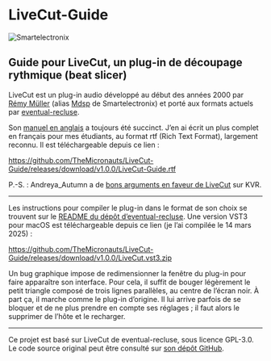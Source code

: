 # LiveCut-Guide

![Smartelectronix](https://github.com/user-attachments/assets/b2350146-99d9-4ef6-a6f9-dc835d0ad967)

## Guide pour LiveCut, un plug-in de découpage rythmique (beat slicer)

LiveCut est un plug-in audio développé au début des années 2000 par [Rémy Müller](https://github.com/remymuller) (alias [Mdsp](https://github.com/mdsp) de Smartelectronix) et porté aux formats actuels par [eventual-recluse](https://github.com/eventual-recluse).

Son [manuel en anglais](https://web.archive.org/web/20120611154114/http://mdsp.smartelectronix.com/doc/index.php/Livecut) a toujours été succinct. J’en ai écrit un plus complet en français pour mes étudiants, au format rtf (Rich Text Format), largement reconnu. Il est téléchargeable depuis ce lien :

https://github.com/TheMicronauts/LiveCut-Guide/releases/download/v1.0.0/LiveCut-Guide.rtf

P.-S. : Andreya_Autumn a de [bons arguments en faveur de LiveCut](https://www.kvraudio.com/forum/viewtopic.php?p=8490625#p8490625) sur KVR.

---

Les instructions pour compiler le plug-in dans le format de son choix se trouvent sur le [README du dépôt d’eventual-recluse](https://github.com/eventual-recluse/LiveCut). Une version VST3 pour macOS est téléchargeable depuis ce lien (je l’ai compilée le 14 mars 2025) :

https://github.com/TheMicronauts/LiveCut-Guide/releases/download/v1.0.0/LiveCut.vst3.zip

Un bug graphique impose de redimensionner la fenêtre du plug-in pour faire apparaître son interface. Pour cela, il suffit de bouger légèrement le petit triangle composé de trois lignes parallèles, au centre de l’écran noir. À part ça, il marche comme le plug-in d’origine. Il lui arrive parfois de se bloquer et de ne plus prendre en compte ses réglages ; il faut alors le supprimer de l’hôte et le recharger.

---

Ce projet est basé sur LiveCut de eventual-recluse, sous licence GPL-3.0.
Le code source original peut être consulté sur [son dépôt GitHub](https://github.com/eventual-recluse/LiveCut).
